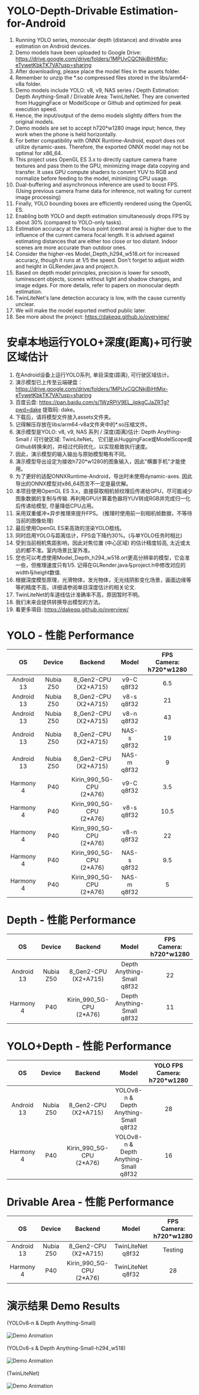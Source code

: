 # YOLO-Depth-Drivable Estimation-for-Android
1. Running YOLO series, monocular depth (distance) and drivable area estimation on Android devices.
2. Demo models have been uploaded to Google Drive: https://drive.google.com/drive/folders/1MPUvCQCNkjBiHtMjx-eTywetKbkTK7VA?usp=sharing
3. After downloading, please place the model files in the assets folder.
4. Remember to unzip the *.so compressed files stored in the libs/arm64-v8a folder.
5. Demo models include YOLO: v8, v9, NAS series / Depth Estimation: Depth Anything-Small / Drivable Area: TwinLiteNet. They are converted from HuggingFace or ModelScope or Github and optimized for peak execution speed.
6. Hence, the input/output of the demo models slightly differs from the original models.
7. Demo models are set to accept h720*w1280 image input; hence, they work when the phone is held horizontally.
8. For better compatibility with ONNX Runtime-Android, export does not utilize dynamic-axes. Therefore, the exported ONNX model may not be optimal for x86_64.
9. This project uses OpenGL ES 3.x to directly capture camera frame textures and pass them to the GPU, minimizing image data copying and transfer. It uses GPU compute shaders to convert YUV to RGB and normalize before feeding to the model, minimizing CPU usage.
10. Dual-buffering and asynchronous inference are used to boost FPS. (Using previous camera frame data for inference, not waiting for current image processing)
11. Finally, YOLO bounding boxes are efficiently rendered using the OpenGL ES.
12. Enabling both YOLO and depth estimation simultaneously drops FPS by about 30% (compared to YOLO-only tasks).
13. Estimation accuracy at the focus point (central area) is higher due to the influence of the current camera focal length. It is advised against estimating distances that are either too close or too distant. Indoor scenes are more accurate than outdoor ones.
14. Consider the higher-res Model_Depth_h294_w518.ort for increased accuracy, though it runs at 1/5 the speed. Don't forget to adjust width and height in GLRender.java and project.h.
15. Based on depth model principles, precision is lower for smooth, luminescent objects, scenes without light and shadow changes, and image edges. For more details, refer to papers on monocular depth estimation.
16. TwinLiteNet's lane detection accuracy is low, with the cause currently unclear.
17. We will make the model exported method public later.
18. See more about the project: https://dakeqq.github.io/overview/
# 安卓本地运行YOLO+深度(距离)+可行驶区域估计
1. 在Android设备上运行YOLO系列, 单目深度(距离), 可行驶区域估计。
2. 演示模型已上传至云端硬盘：https://drive.google.com/drive/folders/1MPUvCQCNkjBiHtMjx-eTywetKbkTK7VA?usp=sharing
3. 百度云盘: https://pan.baidu.com/s/1WzRPiV9EL_ijpkgCJaZRTg?pwd=dake 提取码: dake。
4. 下载后，请将模型文件放入assets文件夹。
5. 记得解压存放在libs/arm64-v8a文件夹中的*.so压缩文件。
6. 演示模型是YOLO: v8, v9, NAS 系列 / 深度(距离)估计: Depth Anything-Small / 可行驶区域: TwinLiteNet。 它们是从HuggingFace或ModelScope或Github转换来的，并经过代码优化，以实现极致执行速度。
7. 因此，演示模型的输入输出与原始模型略有不同。
8. 演示模型导出设定为接收h720*w1280的图象输入，因此"横置手机"才能使用。
9. 为了更好的适配ONNXRuntime-Android，导出时未使用dynamic-axes. 因此导出的ONNX模型对x86_64而言不一定是最优解。
10. 本项目使用OpenGL ES 3.x，直接获取相机帧纹理后传递给GPU，尽可能减少图象数据的复制与传输. 再利用GPU计算着色器将YUV转成RGB并完成归一化后传递给模型, 尽量降低CPU占用。
11. 采用双重缓冲+异步推理來提升FPS。 (推理时使用前一刻相机帧数据，不等待当前的图像处理)
12. 最后使用OpenGL ES来高效的渲染YOLO框线。
13. 同时启用YOLO与距离估计，FPS会下降约30%。(与单YOLO任务时相比)
14. 受到当前相机焦距影响，因此对焦位置 (中心区域) 的估计精度较高, 太近或太远的都不准。室内场景比室外准。
15. 您也可以考虑使用Model_Depth_h294_w518.ort更高分辨率的模型，它会准一些，但推理速度只有1/5. 记得在GLRender.java与project.h中修改对应的width与height数值.
16. 根据深度模型原理，光滑物体，发光物体，无光线阴影变化场景，画面边缘等等的精度不高，详细请参阅单目深度估计的相关论文.
17. TwinLiteNet的车道线估计准确率不高，原因暂时不明。
18. 我们未来会提供转换导出模型的方法。
19. 看更多項目: https://dakeqq.github.io/overview/
# YOLO - 性能 Performance
| OS | Device | Backend | Model | FPS<br>Camera: h720*w1280 |
|:-------:|:-------:|:-------:|:-------:|:-------:|
| Android 13 | Nubia Z50 | 8_Gen2-CPU<br>(X2+A715) | v9-C<br>q8f32 | 6.5 |
| Android 13 | Nubia Z50 | 8_Gen2-CPU<br>(X2+A715) | v8-s<br>q8f32 | 21 |
| Android 13 | Nubia Z50 | 8_Gen2-CPU<br>(X2+A715) | v8-n<br>q8f32 | 43 |
| Android 13 | Nubia Z50 | 8_Gen2-CPU<br>(X2+A715) | NAS-s<br>q8f32 | 19 |
| Android 13 | Nubia Z50 | 8_Gen2-CPU<br>(X2+A715) | NAS-m<br>q8f32 | 9 |
| Harmony 4 | P40 | Kirin_990_5G-CPU<br>(2*A76) | v9-C<br>q8f32 | 3.5 |
| Harmony 4 | P40 | Kirin_990_5G-CPU<br>(2*A76) | v8-s<br>q8f32 | 10.5 |
| Harmony 4 | P40 | Kirin_990_5G-CPU<br>(2*A76) | v8-n<br>q8f32 | 22 |
| Harmony 4 | P40 | Kirin_990_5G-CPU<br>(2*A76) | NAS-s<br>q8f32 | 9.5 |
| Harmony 4 | P40 | Kirin_990_5G-CPU<br>(2*A76) | NAS-m<br>q8f32 | 5 |

# Depth - 性能 Performance
| OS | Device | Backend | Model | FPS<br>Camera: h720*w1280 |
|:-------:|:-------:|:-------:|:-------:|:-------:|
| Android 13 | Nubia Z50 | 8_Gen2-CPU<br>(X2+A715) | Depth Anything-Small<br>q8f32 | 22 |
| Harmony 4 | P40 | Kirin_990_5G-CPU<br>(2*A76) | Depth Anything-Small<br>q8f32 | 11 |

# YOLO+Depth - 性能 Performance
| OS | Device | Backend | Model | YOLO FPS<br>Camera: h720*w1280 | Depth FPS<br>Camera: h720*w1280 |
|:-------:|:-------:|:-------:|:-------:|:-------:|:-------:|
| Android 13 | Nubia Z50 | 8_Gen2-CPU<br>(X2+A715) | YOLOv8-n & <br>Depth Anything-Small<br>q8f32 | 28 | 16.7 |
| Harmony 4 | P40 | Kirin_990_5G-CPU<br>(2*A76) | YOLOv8-n & <br>Depth Anything-Small<br>q8f32 | 16 | 7.7 |

# Drivable Area - 性能 Performance
| OS | Device | Backend | Model | FPS<br>Camera: h720*w1280 |
|:-------:|:-------:|:-------:|:-------:|:-------:|
| Android 13 | Nubia Z50 | 8_Gen2-CPU<br>(X2+A715) | TwinLiteNet<br>q8f32 | Testing |
| Harmony 4 | P40 | Kirin_990_5G-CPU<br>(2*A76) | TwinLiteNet<br>q8f32 | 28 |

# 演示结果 Demo Results
(YOLOv8-n & Depth Anything-Small)<br>
<br>
![Demo Animation](https://github.com/DakeQQ/YOLO-Depth-Estimation-for-Android/blob/main/yolo_depth.gif?raw=true?raw=true)
<br>
<br>
(YOLOv8-s & Depth Anything-Small-h294_w518)<br>
<br>
![Demo Animation](https://github.com/DakeQQ/YOLO-Depth-Estimation-for-Android/blob/main/yolo_depth2.gif?raw=true?raw=true)
<br>
<br>
(TwinLiteNet)<br>
<br>
![Demo Animation](https://github.com/DakeQQ/YOLO-Depth-Estimation-for-Android/blob/main/drivable.gif?raw=true?raw=true)



